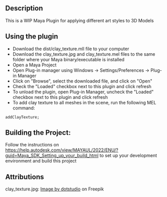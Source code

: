 ## Description
This is a WIP Maya Plugin for applying different art styles to 3D Models

## Using the plugin
- Download the dist/clay_texture.mll file to your computer
- Download the clay_texture.jpg and clay_texture.mel files to the same folder where your Maya binary/executable is installed
- Open a Maya Project
- Open Plug-in manager using Windows -> Settings/Preferences -> Plug-in Manager
- Click on "Browse", select the downloaded file, and click on "Open"
- Check the "Loaded" checkbox next to this plugin and click refresh
- To unload the plugin, open Plug-in Manager, uncheck the "Loaded" checkbox next to this plugin and click refresh
- To add clay texture to all meshes in the scene, run the following MEL command:
```
addClayTexture;
```

## Building the Project:
Follow the instructions on https://help.autodesk.com/view/MAYAUL/2022/ENU/?guid=Maya_SDK_Setting_up_your_build_html to set up your development environment and build this project

## Attributions
clay_texture.jpg: <a href="https://www.freepik.com/free-vector/blue-texture-design_938735.htm#query=clay%20surface&position=35&from_view=keyword&track=ais&uuid=f4abb5a3-8ef8-4edf-90d5-fc1ff2ab9c8d">Image by dotstudio</a> on Freepik